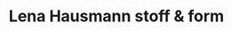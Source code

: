 ---
title: "Lena Hausmann stoff & form"
url: /darmstadt/lena-hausmann-stoff-und-form/
shop: Schneiderei
---